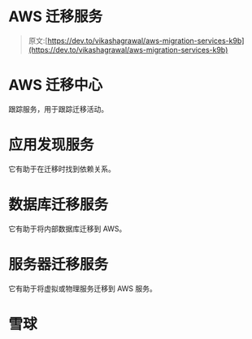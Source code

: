 # AWS 迁移服务

> 原文:[https://dev.to/vikashagrawal/aws-migration-services-k9b](https://dev.to/vikashagrawal/aws-migration-services-k9b)

# [](#aws-migration-hub)AWS 迁移中心

跟踪服务，用于跟踪迁移活动。

# [](#application-discovery-services)应用发现服务

它有助于在迁移时找到依赖关系。

# [](#database-migration-services)数据库迁移服务

它有助于将内部数据库迁移到 AWS。

# [](#server-migration-service)服务器迁移服务

它有助于将虚拟或物理服务迁移到 AWS 服务。

# [](#snowball)雪球